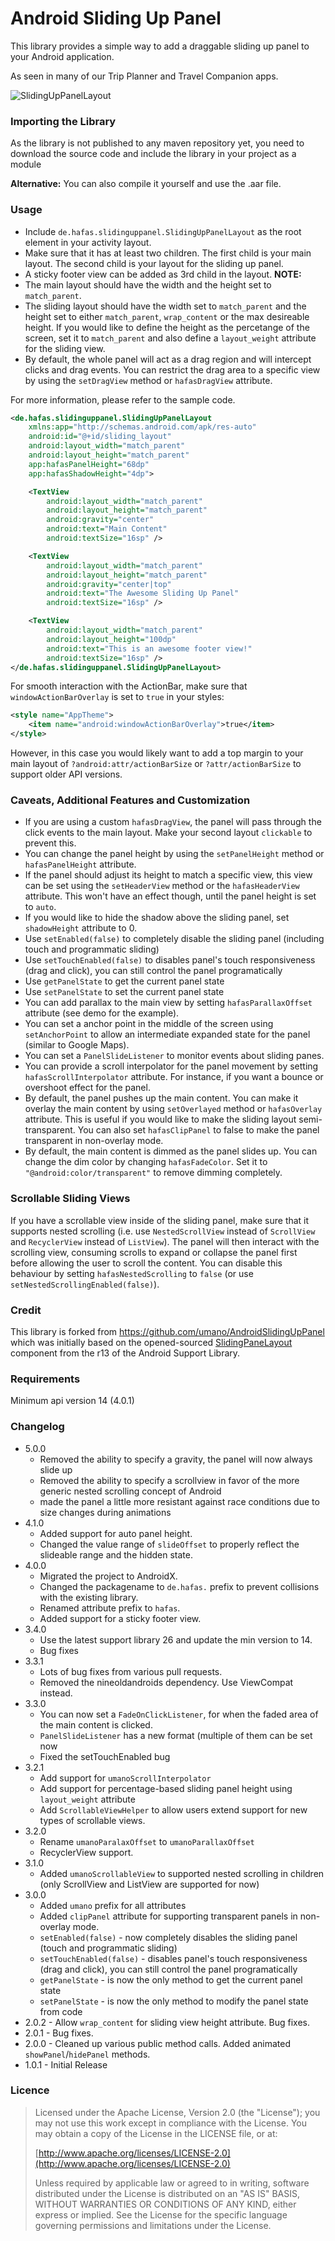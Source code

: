 Android Sliding Up Panel
=========================

This library provides a simple way to add a draggable sliding up panel to your Android application.

As seen in many of our Trip Planner and Travel Companion apps.

![SlidingUpPanelLayout](https://github.com/ims-hacon/AndroidSlidingUpPanel/raw/master/slidinguppanel.png)

### Importing the Library

As the library is not published to any maven repository yet, you need to download the source code and include the library in your project as a module

**Alternative:** You can also compile it yourself and use the .aar file.

### Usage

* Include `de.hafas.slidinguppanel.SlidingUpPanelLayout` as the root element in your activity layout.
* Make sure that it has at least two children. The first child is your main layout. The second child is your layout for the sliding up panel.
* A sticky footer view can be added as 3rd child in the layout. **NOTE:**
* The main layout should have the width and the height set to `match_parent`.
* The sliding layout should have the width set to `match_parent` and the height set to either `match_parent`, `wrap_content` or the max desireable height. If you would like to define the height as the percetange of the screen, set it to `match_parent` and also define a `layout_weight` attribute for the sliding view.
* By default, the whole panel will act as a drag region and will intercept clicks and drag events. You can restrict the drag area to a specific view by using the `setDragView` method or `hafasDragView` attribute.

For more information, please refer to the sample code.

```xml
<de.hafas.slidinguppanel.SlidingUpPanelLayout
    xmlns:app="http://schemas.android.com/apk/res-auto"
    android:id="@+id/sliding_layout"
    android:layout_width="match_parent"
    android:layout_height="match_parent"
    app:hafasPanelHeight="68dp"
    app:hafasShadowHeight="4dp">

    <TextView
        android:layout_width="match_parent"
        android:layout_height="match_parent"
        android:gravity="center"
        android:text="Main Content"
        android:textSize="16sp" />

    <TextView
        android:layout_width="match_parent"
        android:layout_height="match_parent"
        android:gravity="center|top"
        android:text="The Awesome Sliding Up Panel"
        android:textSize="16sp" />

    <TextView
        android:layout_width="match_parent"
        android:layout_height="100dp"
        android:text="This is an awesome footer view!"
        android:textSize="16sp" />
</de.hafas.slidinguppanel.SlidingUpPanelLayout>
```
For smooth interaction with the ActionBar, make sure that `windowActionBarOverlay` is set to `true` in your styles:
```xml
<style name="AppTheme">
    <item name="android:windowActionBarOverlay">true</item>
</style>
```
However, in this case you would likely want to add a top margin to your main layout of `?android:attr/actionBarSize`
or `?attr/actionBarSize` to support older API versions.

### Caveats, Additional Features and Customization

* If you are using a custom `hafasDragView`, the panel will pass through the click events to the main layout. Make your second layout `clickable` to prevent this.
* You can change the panel height by using the `setPanelHeight` method or `hafasPanelHeight` attribute.
* If the panel should adjust its height to match a specific view, this view can be set using the `setHeaderView` method or the `hafasHeaderView` attribute. This won't have an effect though, until the panel height is set to `auto`.
* If you would like to hide the shadow above the sliding panel, set `shadowHeight` attribute to 0.
* Use `setEnabled(false)` to completely disable the sliding panel (including touch and programmatic sliding)
* Use `setTouchEnabled(false)` to disables panel's touch responsiveness (drag and click), you can still control the panel programatically
* Use `getPanelState` to get the current panel state
* Use `setPanelState` to set the current panel state
* You can add parallax to the main view by setting `hafasParallaxOffset` attribute (see demo for the example).
* You can set a anchor point in the middle of the screen using `setAnchorPoint` to allow an intermediate expanded state for the panel (similar to Google Maps).
* You can set a `PanelSlideListener` to monitor events about sliding panes.
* You can provide a scroll interpolator for the panel movement by setting `hafasScrollInterpolator` attribute. For instance, if you want a bounce or overshoot effect for the panel.
* By default, the panel pushes up the main content. You can make it overlay the main content by using `setOverlayed` method or `hafasOverlay` attribute. This is useful if you would like to make the sliding layout semi-transparent. You can also set `hafasClipPanel` to false to make the panel transparent in non-overlay mode.
* By default, the main content is dimmed as the panel slides up. You can change the dim color by changing `hafasFadeColor`. Set it to `"@android:color/transparent"` to remove dimming completely.

### Scrollable Sliding Views

If you have a scrollable view inside of the sliding panel, make sure that it supports nested scrolling (i.e. use `NestedScrollView` instead of `ScrollView` and `RecyclerView` instead of `ListView`).
The panel will then interact with the scrolling view, consuming scrolls to expand or collapse the panel first before allowing the user to scroll the content. You can disable this behaviour
by setting `hafasNestedScrolling` to `false` (or use `setNestedScrollingEnabled(false)`).

### Credit

This library is forked from https://github.com/umano/AndroidSlidingUpPanel which was initially based on the opened-sourced [SlidingPaneLayout](http://developer.android.com/reference/android/support/v4/widget/SlidingPaneLayout.html) component from the r13 of the Android Support Library.

### Requirements

Minimum api version 14 (4.0.1)

### Changelog
* 5.0.0
  * Removed the ability to specify a gravity, the panel will now always slide up
  * Removed the ability to specify a scrollview in favor of the more generic nested scrolling concept of Android
  * made the panel a little more resistant against race conditions due to size changes during animations
* 4.1.0
  * Added support for auto panel height.
  * Changed the value range of `slideOffset` to properly reflect the slideable range and the hidden state.
* 4.0.0
  * Migrated the project to AndroidX.
  * Changed the packagename to `de.hafas.` prefix to prevent collisions
 with the existing library.
  * Renamed attribute prefix to `hafas`.
  * Added support for a sticky footer view.
* 3.4.0
  * Use the latest support library 26 and update the min version to 14.
  * Bug fixes
* 3.3.1
  * Lots of bug fixes from various pull requests.
  * Removed the nineoldandroids dependency. Use ViewCompat instead.
* 3.3.0
  * You can now set a `FadeOnClickListener`, for when the faded area of the main content is clicked.
  * `PanelSlideListener` has a new format (multiple of them can be set now
  * Fixed the setTouchEnabled bug
* 3.2.1
  * Add support for `umanoScrollInterpolator`
  * Add support for percentage-based sliding panel height using `layout_weight` attribute
  * Add `ScrollableViewHelper` to allow users extend support for new types of scrollable views.
* 3.2.0
  * Rename `umanoParalaxOffset` to `umanoParallaxOffset`
  * RecyclerView support.
* 3.1.0
  * Added `umanoScrollableView` to supported nested scrolling in children (only ScrollView and ListView are supported for now)
* 3.0.0
  * Added `umano` prefix for all attributes
  * Added `clipPanel` attribute for supporting transparent panels in non-overlay mode.
  * `setEnabled(false)` - now completely disables the sliding panel (touch and programmatic sliding)
  * `setTouchEnabled(false)` - disables panel's touch responsiveness (drag and click), you can still control the panel programatically
  * `getPanelState` - is now the only method to get the current panel state
  * `setPanelState` - is now the only method to modify the panel state from code
* 2.0.2 - Allow `wrap_content` for sliding view height attribute. Bug fixes. 
* 2.0.1 - Bug fixes. 
* 2.0.0 - Cleaned up various public method calls. Added animated `showPanel`/`hidePanel` methods. 
* 1.0.1 - Initial Release 

### Licence

> Licensed under the Apache License, Version 2.0 (the "License");
> you may not use this work except in compliance with the License.
> You may obtain a copy of the License in the LICENSE file, or at:
>
>  [http://www.apache.org/licenses/LICENSE-2.0](http://www.apache.org/licenses/LICENSE-2.0)
>
> Unless required by applicable law or agreed to in writing, software
> distributed under the License is distributed on an "AS IS" BASIS,
> WITHOUT WARRANTIES OR CONDITIONS OF ANY KIND, either express or implied.
> See the License for the specific language governing permissions and
> limitations under the License.

